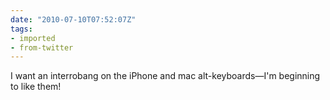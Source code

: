```yaml
---
date: "2010-07-10T07:52:07Z"
tags:
- imported
- from-twitter
---
```

I want an interrobang on the iPhone and mac alt-keyboards—I'm beginning to like them!
